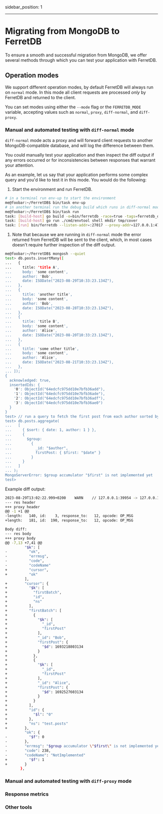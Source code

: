 sidebar_position: 1

---

# Migrating from MongoDB to FerretDB

To ensure a smooth and successful migration from MongoDB, we offer several methods through which you can test your application with FerretDB.

## Operation modes

We support different operation modes, by default FerretDB will always run on `normal` mode. In this mode all client requests are processed *only* by FerretDB and returned to the client.

You can set modes using either the `--mode` flag or the `FERRETDB_MODE` variable, accepting values such as `normal`, `proxy`, `diff-normal`, and `diff-proxy`.

### Manual and automated testing with `diff-normal` mode

`diff-normal` mode acts a proxy and will forward client requests to another MongoDB-compatible database, and will log the difference between them.

You could manually test your application and then inspect the diff output if any errors occurred or for inconsistencies between responses that warrant your attention.

As an example, let us say that your application performs some complex query and you'd like to test it in this mode. You would do the following:

1. Start the environment and run FerretDB.
```sh
# in a terminal run env-up to start the environment
me@foobar:~/FerretDB$ bin/task env-up
# in another terminal run the debug build which runs in diff-normal mode by default
me@foobar:~/FerretDB$ bin/task run
task: [build-host] go build -o=bin/ferretdb -race=true -tags=ferretdb_debug,ferretdb_hana -coverpkg=./... ./cmd/ferretdb
task: [build-host] go run ./cmd/envtool shell mkdir tmp/cover
task: [run] bin/ferretdb --listen-addr=:27017 --proxy-addr=127.0.0.1:47017 --mode=diff-normal --handler=pg --postgresql-url=postgres://username@127.0.0.1:5432/ferretdb?pool_max_conns=50 --test-records-dir=tmp/records
```
1. Note that because we are running in `diff-normal` mode the error returned from FerretDB will be sent to the client, which, in most cases doesn't require further inspection of the diff output.

```sh
me@foobar:~/FerretDB$ mongosh --quiet
test> db.posts.insertMany([
...   {
...     title: 'title A',
...     body: 'some content',
...     author: 'Bob',
...     date: ISODate("2023-08-29T10:33:23.134Z"),
...   },
...   {
...     title: 'another title',
...     body: 'some content',
...     author: 'Bob',
...     date: ISODate("2023-08-28T10:33:23.134Z"),
...   },
...   {
...     title: 'title B',
...     body: 'some content',
...     author: 'Alice',
...     date: ISODate("2023-08-20T10:33:23.134Z"),
...   },
...   {
...     title: 'some other title',
...     body: 'some content',
...     author: 'Alice',
...     date: ISODate("2023-08-21T10:33:23.134Z"),
...   },
... ]);
{
  acknowledged: true,
  insertedIds: {
    '0': ObjectId("64edcfc975dd10e7bfb36add"),
    '1': ObjectId("64edcfc975dd10e7bfb36ade"),
    '2': ObjectId("64edcfc975dd10e7bfb36adf"),
    '3': ObjectId("64edcfc975dd10e7bfb36ae0")
  }
}
test> // run a query to fetch the first post from each author sorted by date and author
test> db.posts.aggregate(
...   [
...     { $sort: { date: 1, author: 1 } },
...     {
...       $group:
...         {
...           _id: "$author",
...           firstPost: { $first: "$date" }
...         }
...     }
...   ]
... );
MongoServerError: $group accumulator "$first" is not implemented yet
test> 
```

Example diff output:

```sh
2023-08-29T13:02:22.999+0200	WARN	// 127.0.0.1:39954 -> 127.0.0.1:27017 	clientconn/conn.go:360	Header diff:
--- res header
+++ proxy header
@@ -1 +1 @@
-length:   140, id:    3, response_to:   12, opcode: OP_MSG
+length:   181, id:  190, response_to:   12, opcode: OP_MSG

Body diff:
--- res body
+++ proxy body
@@ -7,13 +7,41 @@
         "$k": [
-          "ok",
-          "errmsg",
-          "code",
-          "codeName"
+          "cursor",
+          "ok"
         ],
+        "cursor": {
+          "$k": [
+            "firstBatch",
+            "id",
+            "ns"
+          ],
+          "firstBatch": [
+            {
+              "$k": [
+                "_id",
+                "firstPost"
+              ],
+              "_id": "Bob",
+              "firstPost": {
+                "$d": 1693218803134
+              }
+            },
+            {
+              "$k": [
+                "_id",
+                "firstPost"
+              ],
+              "_id": "Alice",
+              "firstPost": {
+                "$d": 1692527603134
+              }
+            }
+          ],
+          "id": {
+            "$l": "0"
+          },
+          "ns": "test.posts"
+        },
         "ok": {
-          "$f": 0
-        },
-        "errmsg": "$group accumulator \"$first\" is not implemented yet",
-        "code": 238,
-        "codeName": "NotImplemented"
+          "$f": 1
+        }
       },
```

### Manual and automated testing with `diff-proxy` mode

### Response metrics

### Other tools
